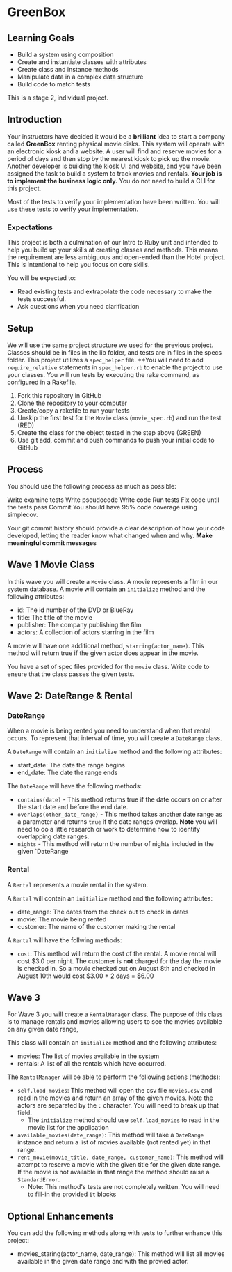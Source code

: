 # GreenBox

## Learning Goals

* Build a system using composition
* Create and instantiate classes with attributes
* Create class and instance methods
* Manipulate data in a complex data structure
* Build code to match tests

This is a stage 2, individual project.


## Introduction

Your instructors have decided it would be a **brilliant** idea to start a company called **GreenBox** renting physical movie disks.  This system will operate with an electronic kiosk and a website.  A user will find and reserve movies for a period of days and then stop by the nearest kiosk to pick up the movie.  Another developer is building the kiosk UI and website, and you have been assigned the task to build a system to track movies and rentals.  **Your job is to implement the business logic only.** You do not need to build a CLI for this project.

Most of the tests to verify your implementation have been written.  You will use these tests to verify your implementation.

### Expectations
This project is both a culmination of our Intro to Ruby unit and intended to help you build up your skills at creating classes and methods. This means the requirement are less ambiguous and open-ended than the Hotel project. This is intentional to help you focus on core skills.

You will be expected to:

*  Read existing tests and extrapolate the code necessary to make the tests successful.
*  Ask questions when you need clarification

## Setup
We will use the same project structure we used for the previous project. Classes should be in files in the lib folder, and tests are in files in the specs folder. This project utilizes a `spec_helper` file.  **You will need to add `require_relative` statements in `spec_helper.rb` to enable the project to use your classes.  You will run tests by executing the rake command, as configured in a Rakefile.

1.   Fork this repository in GitHub
1.   Clone the repository to your computer
1.   Create/copy a rakefile to run your tests
1.   Unskip the first test for the `Movie` class (`movie_spec.rb`) and run the test (RED)
1.   Create the class for the object tested in the step above (GREEN)
1.   Use git add, commit and push commands to push your initial code to GitHub


## Process
You should use the following process as much as possible:

Write examine tests
Write pseudocode
Write code
Run tests
Fix code until the tests pass
Commit
You should have 95% code coverage using simplecov.

Your git commit history should provide a clear description of how your code developed, letting the reader know what changed when and why.  **Make meaningful commit messages**

## Wave 1 Movie Class

In this wave you will create a `Movie` class.  A movie represents a film in our system database.  A movie will contain an `initialize` method and the following attributes:

*  id:  The id number of the DVD or BlueRay
*  title:  The title of the movie
*  publisher:  The company publishing the film
*  actors: A collection of actors starring in the film

A movie will have one additional method, `starring(actor_name)`.  This method will return true if the given actor does appear in the movie.

You have a set of spec files provided for the `movie` class.  Write code to ensure that the class passes the given tests.

## Wave 2: DateRange & Rental

### DateRange

When a movie is being rented you need to understand when that rental occurs.  To represent that interval of time, you will create a `DateRange` class.

A `DateRange` will contain an `initialize` method and the following attributes:

*   start_date: The date the range begins
*   end_date:   The date the range ends

The `DateRange` will have the following methods:

*   `contains(date)` - This method returns true if the date occurs on or after the start date and before the end date.
*   `overlaps(other_date_range)` - This method takes another date range as a parameter and returns `true` if the date ranges overlap.  **Note** you will need to do a little research or work to determine how to identify overlapping date ranges.
*   `nights` - This method will return the number of nights included in the given `DateRange

### Rental

A `Rental` represents a movie rental in the system.

A `Rental` will contain an `initialize` method and the following attributes:

*   date_range:  The dates from the check out to check in dates
*   movie:  The movie being rented
*   customer:  The name of the customer making the rental

A `Rental` will have the follwing methods:

*   `cost`:  This method will return the cost of the rental.  A movie rental will cost $3.0 per night.  The customer is **not** charged for the day the movie is checked in.  So a movie checked out on August 8th and checked in August 10th would cost $3.00 * 2 days = $6.00

## Wave 3

For Wave 3 you will create a `RentalManager` class.  The purpose of this class is to manage rentals and movies allowing users to see the movies available on any given date range,

This class will contain an `initialize` method and the following attributes:

*   movies:  The list of movies available in the system
*   rentals:  A list of all the rentals which have occurred.

The `RentalManager` will be able to perform the following actions (methods):

*   `self.load_movies`: This method will open the csv file `movies.csv` and read in the movies and return an array of the given movies.  Note the actors are separated by the `:` character.  You will need to break up that field.
    -   The `initialize` method should use `self.load_movies` to read in the movie list for the application
*   `available_movies(date_range)`:  This method will take a `DateRange` instance and return a list of movies available (not rented yet) in that range.
*   `rent_movie(movie_title, date_range, customer_name)`:  This method will attempt to reserve a movie with the given title for the given date range.  If the movie is not available in that range the method should raise a `StandardError`.
    -   Note:  This method's tests are not completely written.  You will need to fill-in the provided `it` blocks


## Optional Enhancements

You can add the following methods along with tests to further enhance this project:
-  movies_staring(actor_name, date_range):  This method will list all movies available in the given date range and with the provied actor.
